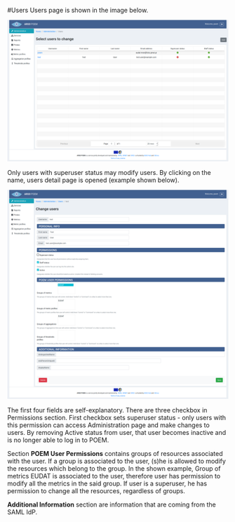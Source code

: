 #Users
Users page is shown in the image below.

![Tenant Users](tenant_figs/users.png)

Only users with superuser status may modify users. By clicking on the name, users detail page is opened (example shown below).

![Tenant Users Detail](tenant_figs/users_details.png)

The first four fields are self-explanatory. There are three checkbox in Permissions section. First checkbox sets superuser status - only users with this permission can access Administration page and make changes to users. By removing Active status from user, that user becomes inactive and is no longer able to log in to POEM.

Section **POEM User Permissions** contains groups of resources associated with the user. If a group is associated to the user, (s)he is allowed to modify the resources which belong to the group. In the shown example, Group of metrics EUDAT is associated to the user, therefore user has permission to modify all the metrics in the said group. If user is a superuser, he has permission to change all the resources, regardless of groups.

**Additional Information** section are information that are coming from the SAML IdP.
